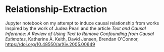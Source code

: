 # Relationship-Extraction

Jupyter notebook on my attempt to induce causal relationship from works
Inspired by the work of Judea Pearl and the article
<i>Text and Causal Inference: A Review of Using Text to Remove Confounding from Causal Estimates</i>,
Katherine A. Keith, David Jensen, Brendan O'Connor,
https://doi.org/10.48550/arXiv.2005.00649

